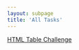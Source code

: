 ```yaml
---
layout: subpage
title: 'All Tasks'
---
```


[HTML Table Challenge](https://mongy352.github.io/curriculum/tasks/html_table_challenge)
